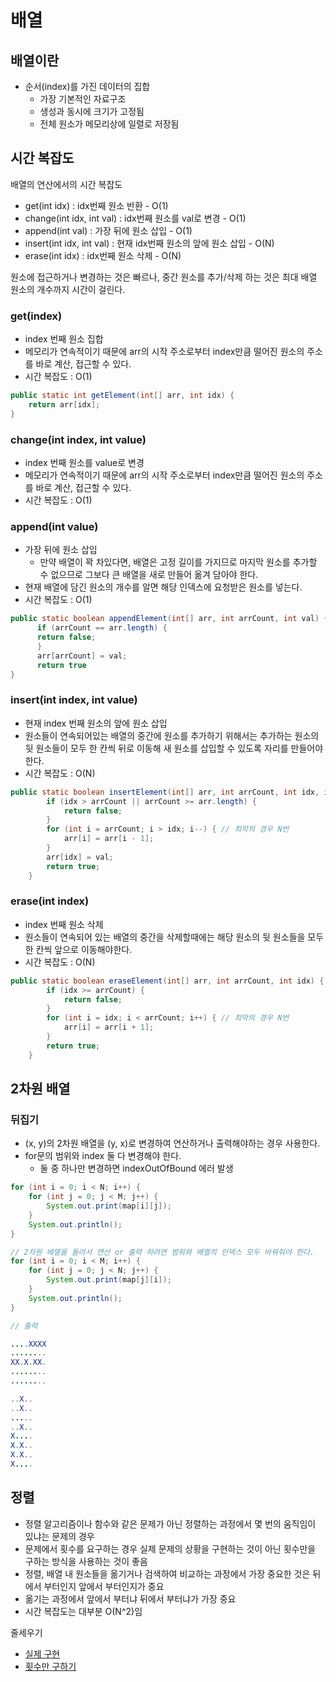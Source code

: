 # 배열

## 배열이란

- 순서(index)를 가진 데이터의 집합
  - 가장 기본적인 자료구조
  - 생성과 동시에 크기가 고정됨
  - 전체 원소가 메모리상에 일렬로 저장됨


## 시간 복잡도

배열의 연산에서의 시간 복잡도

- get(int idx) : idx번째 원소 반환 - O(1) 
- change(int idx, int val) : idx번째 원소를 val로 변경 - O(1)
- append(int val) : 가장 뒤에 원소 삽입 - O(1)
- insert(int idx, int val) : 현재 idx번째 원소의 앞에 원소 삽입 - O(N)
- erase(int idx) : idx번째 원소 삭제 - O(N)

원소에 접근하거나 변경하는 것은 빠르나, 중간 원소를 추가/삭제 하는 것은 최대 배열 원소의 개수까지 시간이 걸린다.

### get(index) 

- index 번째 원소 집합
- 메모리가 연속적이기 때문에 arr의 시작 주소로부터 index만큼 떨어진 원소의 주소를 바로 계산, 접근할 수 있다.
- 시간 복잡도 : O(1)

```java
public static int getElement(int[] arr, int idx) {
    return arr[idx];
}
```

### change(int index, int value)

- index 번째 원소를 value로 변경
- 메모리가 연속적이기 때문에 arr의 시작 주소로부터 index만큼 떨어진 원소의 주소를 바로 계산, 접근할 수 있다.
- 시간 복잡도 : O(1)

### append(int value)

- 가장 뒤에 원소 삽입
  - 만약 배열이 꽉 차있다면, 배열은 고정 길이를 가지므로 마지막 원소를 추가할 수 없으므로 그보다 큰 배열을 새로 만들어 옮겨 담아야 한다.
- 현재 배열에 담긴 원소의 개수를 알면 해당 인덱스에 요청받은 원소를 넣는다.
- 시간 복잡도 : O(1)

```java
public static boolean appendElement(int[] arr, int arrCount, int val) {
      if (arrCount == arr.length) {
      return false;
      }
      arr[arrCount] = val;
      return true
}
```

### insert(int index, int value)

- 현재 index 번째 원소의 앞에 원소 삽입
- 원소들이 연속되어있는 배열의 중간에 원소를 추가하기 위해서는 추가하는 원소의 뒷 원소들이 모두 한 칸씩 뒤로 이동해
새 원소를 삽입할 수 있도록 자리를 만들어야한다.
- 시간 복잡도 : O(N)

```java
public static boolean insertElement(int[] arr, int arrCount, int idx, int val) {
        if (idx > arrCount || arrCount >= arr.length) {
            return false;
        }
        for (int i = arrCount; i > idx; i--) { // 최악의 경우 N번
            arr[i] = arr[i - 1];
        }
        arr[idx] = val;
        return true;
    }
```

### erase(int index)

- index 번째 원소 삭제
- 원소들이 연속되어 있는 배열의 중간을 삭제할때에는 해당 원소의 뒷 원소들을 모두 한 칸씩 앞으로 이동해야한다.
- 시간 복잡도 : O(N)

```java
public static boolean eraseElement(int[] arr, int arrCount, int idx) {
        if (idx >= arrCount) {
            return false;
        }
        for (int i = idx; i < arrCount; i++) { // 최악의 경우 N번
            arr[i] = arr[i + 1];
        }
        return true;
    }
```

## 2차원 배열

### 뒤집기

- (x, y)의 2차원 배열을 (y, x)로 변경하여 연산하거나 출력해야하는 경우 사용한다.
- for문의 범위와 index 둘 다 변경해야 한다.
  - 둘 중 하나만 변경하면 indexOutOfBound 에러 발생

```java
for (int i = 0; i < N; i++) {
    for (int j = 0; j < M; j++) {
        System.out.print(map[i][j]);
    }
    System.out.println();
}

// 2차원 배열을 돌려서 연산 or 출력 하려면 범위와 배열의 인덱스 모두 바꿔줘야 한다.
for (int i = 0; i < M; i++) {
    for (int j = 0; j < N; j++) {
        System.out.print(map[j][i]);
    }
    System.out.println();
}

// 출력

....XXXX
........
XX.X.XX.
........
........

..X..
..X..
.....
..X..
X....
X.X..
X.X..
X....
```

## 정렬

- 정렬 알고리즘이나 함수와 같은 문제가 아닌 정렬하는 과정에서 몇 번의 움직임이 있냐는 문제의 경우
- 문제에서 횟수를 요구하는 경우 실제 문제의 상황을 구현하는 것이 아닌 횟수만을 구하는 방식을 사용하는 것이 좋음
- 정렬, 배열 내 원소들을 옮기거나 검색하여 비교하는 과정에서 가장 중요한 것은 뒤에서 부터인지 앞에서 부터인지가 중요
- 옮기는 과정에서 앞에서 부터냐 뒤에서 부터냐가 가장 중요
- 시간 복잡도는 대부분 O(N^2)임

줄세우기

- [실제 구현]()
- [횟수만 구하기]()




























